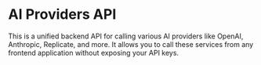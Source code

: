 # AI Providers API

This is a unified backend API for calling various AI providers like OpenAI, Anthropic, Replicate, and more. It allows you to call these services from any frontend application without exposing your API keys.
